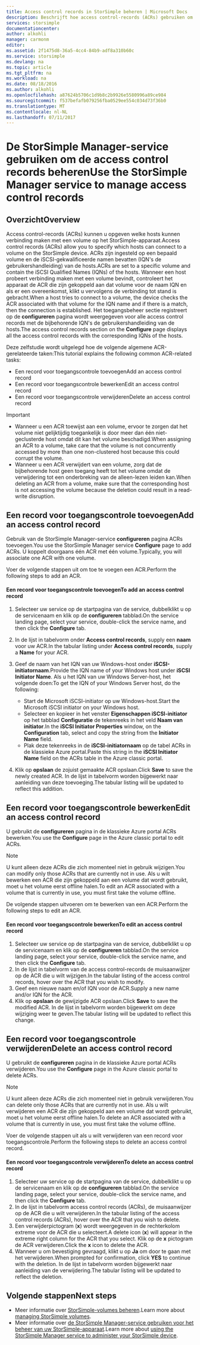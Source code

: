 ```yaml
---
title: Access control records in StorSimple beheren | Microsoft Docs
description: Beschrijft hoe access control-records (ACRs) gebruiken om te bepalen welke hosts kunnen verbinding maken met een volume op het StorSimple-apparaat.
services: storsimple
documentationcenter: 
author: alkohli
manager: carmonm
editor: 
ms.assetid: 2f1475d8-36a5-4cc4-84b9-adf8a310b60c
ms.service: storsimple
ms.devlang: na
ms.topic: article
ms.tgt_pltfrm: na
ms.workload: na
ms.date: 08/18/2016
ms.author: alkohli
ms.openlocfilehash: a87624b5706c1d9b8c2b9926e5580996a89ce984
ms.sourcegitcommit: f537befafb079256fba0529ee554c034d73f36b0
ms.translationtype: MT
ms.contentlocale: nl-NL
ms.lasthandoff: 07/11/2017
---
```

# <a name="use-the-storsimple-manager-service-to-manage-access-control-records"></a><span data-ttu-id="4d3d0-103">De StorSimple Manager-service gebruiken om de access control records beheren</span><span class="sxs-lookup"><span data-stu-id="4d3d0-103">Use the StorSimple Manager service to manage access control records</span></span>
## <a name="overview"></a><span data-ttu-id="4d3d0-104">Overzicht</span><span class="sxs-lookup"><span data-stu-id="4d3d0-104">Overview</span></span>
<span data-ttu-id="4d3d0-105">Access control-records (ACRs) kunnen u opgeven welke hosts kunnen verbinding maken met een volume op het StorSimple-apparaat.</span><span class="sxs-lookup"><span data-stu-id="4d3d0-105">Access control records (ACRs) allow you to specify which hosts can connect to a volume on the StorSimple device.</span></span> <span data-ttu-id="4d3d0-106">ACRs zijn ingesteld op een bepaald volume en de iSCSI-gekwalificeerde namen bevatten (IQN's de gebruikershandleiding) van de hosts.</span><span class="sxs-lookup"><span data-stu-id="4d3d0-106">ACRs are set to a specific volume and contain the iSCSI Qualified Names (IQNs) of the hosts.</span></span> <span data-ttu-id="4d3d0-107">Wanneer een host probeert verbinding maken met een volume bevindt, controleert het apparaat de ACR die zijn gekoppeld aan dat volume voor de naam IQN en als er een overeenkomst, klikt u vervolgens de verbinding tot stand is gebracht.</span><span class="sxs-lookup"><span data-stu-id="4d3d0-107">When a host tries to connect to a volume, the device checks the ACR associated with that volume for the IQN name and if there is a match, then the connection is established.</span></span> <span data-ttu-id="4d3d0-108">Het toegangsbeheer sectie registreert op de **configureren** pagina wordt weergegeven voor alle access control records met de bijbehorende IQN's de gebruikershandleiding van de hosts.</span><span class="sxs-lookup"><span data-stu-id="4d3d0-108">The access control records section on the **Configure** page displays all the access control records with the corresponding IQNs of the hosts.</span></span>

<span data-ttu-id="4d3d0-109">Deze zelfstudie wordt uitgelegd hoe de volgende algemene ACR-gerelateerde taken:</span><span class="sxs-lookup"><span data-stu-id="4d3d0-109">This tutorial explains the following common ACR-related tasks:</span></span>

* <span data-ttu-id="4d3d0-110">Een record voor toegangscontrole toevoegen</span><span class="sxs-lookup"><span data-stu-id="4d3d0-110">Add an access control record</span></span> 
* <span data-ttu-id="4d3d0-111">Een record voor toegangscontrole bewerken</span><span class="sxs-lookup"><span data-stu-id="4d3d0-111">Edit an access control record</span></span> 
* <span data-ttu-id="4d3d0-112">Een record voor toegangscontrole verwijderen</span><span class="sxs-lookup"><span data-stu-id="4d3d0-112">Delete an access control record</span></span> 

> [!IMPORTANT]
> * <span data-ttu-id="4d3d0-113">Wanneer u een ACR toewijst aan een volume, ervoor te zorgen dat het volume niet gelijktijdig toegankelijk is door meer dan één niet-geclusterde host omdat dit kan het volume beschadigd.</span><span class="sxs-lookup"><span data-stu-id="4d3d0-113">When assigning an ACR to a volume, take care that the volume is not concurrently accessed by more than one non-clustered host because this could corrupt the volume.</span></span> 
> * <span data-ttu-id="4d3d0-114">Wanneer u een ACR verwijdert van een volume, zorg dat de bijbehorende host geen toegang heeft tot het volume omdat de verwijdering tot een onderbreking van de alleen-lezen leiden kan.</span><span class="sxs-lookup"><span data-stu-id="4d3d0-114">When deleting an ACR from a volume, make sure that the corresponding host is not accessing the volume because the deletion could result in a read-write disruption.</span></span>
> 
> 

## <a name="add-an-access-control-record"></a><span data-ttu-id="4d3d0-115">Een record voor toegangscontrole toevoegen</span><span class="sxs-lookup"><span data-stu-id="4d3d0-115">Add an access control record</span></span>
<span data-ttu-id="4d3d0-116">Gebruik van de StorSimple Manager-service **configureren** pagina ACRs toevoegen.</span><span class="sxs-lookup"><span data-stu-id="4d3d0-116">You use the StorSimple Manager service **Configure** page to add ACRs.</span></span> <span data-ttu-id="4d3d0-117">U koppelt doorgaans één ACR met één volume.</span><span class="sxs-lookup"><span data-stu-id="4d3d0-117">Typically, you will associate one ACR with one volume.</span></span>

<span data-ttu-id="4d3d0-118">Voer de volgende stappen uit om toe te voegen een ACR.</span><span class="sxs-lookup"><span data-stu-id="4d3d0-118">Perform the following steps to add an ACR.</span></span>

#### <a name="to-add-an-access-control-record"></a><span data-ttu-id="4d3d0-119">Een record voor toegangscontrole toevoegen</span><span class="sxs-lookup"><span data-stu-id="4d3d0-119">To add an access control record</span></span>
1. <span data-ttu-id="4d3d0-120">Selecteer uw service op de startpagina van de service, dubbelklikt u op de servicenaam en klik op de **configureren** tabblad.</span><span class="sxs-lookup"><span data-stu-id="4d3d0-120">On the service landing page, select your service, double-click the service name, and then click the **Configure** tab.</span></span>
2. <span data-ttu-id="4d3d0-121">In de lijst in tabelvorm onder **Access control records**, supply een **naam** voor uw ACR.</span><span class="sxs-lookup"><span data-stu-id="4d3d0-121">In the tabular listing under **Access control records**, supply a **Name** for your ACR.</span></span>
3. <span data-ttu-id="4d3d0-122">Geef de naam van het IQN van uw Windows-host onder **iSCSI-initiatornaam**.</span><span class="sxs-lookup"><span data-stu-id="4d3d0-122">Provide the IQN name of your Windows host under **iSCSI Initiator Name**.</span></span> <span data-ttu-id="4d3d0-123">Als u het IQN van uw Windows Server-host, het volgende doen:</span><span class="sxs-lookup"><span data-stu-id="4d3d0-123">To get the IQN of your Windows Server host, do the following:</span></span>
   
   * <span data-ttu-id="4d3d0-124">Start de Microsoft iSCSI-initiator op uw Windows-host.</span><span class="sxs-lookup"><span data-stu-id="4d3d0-124">Start the Microsoft iSCSI initiator on your Windows host.</span></span>
   * <span data-ttu-id="4d3d0-125">Selecteer en kopieer in het venster **Eigenschappen iSCSI-initiator** op het tabblad **Configuratie** de tekenreeks in het veld **Naam van initiator**.</span><span class="sxs-lookup"><span data-stu-id="4d3d0-125">In the **iSCSI Initiator Properties** window, on the **Configuration** tab, select and copy the string from the **Initiator Name** field.</span></span>
   * <span data-ttu-id="4d3d0-126">Plak deze tekenreeks in de **iSCSI-initiatornaam** op de tabel ACRs in de klassieke Azure portal.</span><span class="sxs-lookup"><span data-stu-id="4d3d0-126">Paste this string in the **iSCSI Initiator Name** field on the ACRs table in the Azure classic portal.</span></span>
4. <span data-ttu-id="4d3d0-127">Klik op **opslaan** de zojuist gemaakte ACR opslaan.</span><span class="sxs-lookup"><span data-stu-id="4d3d0-127">Click **Save** to save the newly created ACR.</span></span> <span data-ttu-id="4d3d0-128">In de lijst in tabelvorm worden bijgewerkt naar aanleiding van deze toevoeging.</span><span class="sxs-lookup"><span data-stu-id="4d3d0-128">The tabular listing will be updated to reflect this addition.</span></span>

## <a name="edit-an-access-control-record"></a><span data-ttu-id="4d3d0-129">Een record voor toegangscontrole bewerken</span><span class="sxs-lookup"><span data-stu-id="4d3d0-129">Edit an access control record</span></span>
<span data-ttu-id="4d3d0-130">U gebruikt de **configureren** pagina in de klassieke Azure portal ACRs bewerken.</span><span class="sxs-lookup"><span data-stu-id="4d3d0-130">You use the **Configure** page in the Azure classic portal to edit ACRs.</span></span> 

> [!NOTE]
> <span data-ttu-id="4d3d0-131">U kunt alleen deze ACRs die zich momenteel niet in gebruik wijzigen.</span><span class="sxs-lookup"><span data-stu-id="4d3d0-131">You can modify only those ACRs that are currently not in use.</span></span> <span data-ttu-id="4d3d0-132">Als u wilt bewerken een ACR die zijn gekoppeld aan een volume dat wordt gebruikt, moet u het volume eerst offline halen.</span><span class="sxs-lookup"><span data-stu-id="4d3d0-132">To edit an ACR associated with a volume that is currently in use, you must first take the volume offline.</span></span>
> 
> 

<span data-ttu-id="4d3d0-133">De volgende stappen uitvoeren om te bewerken van een ACR.</span><span class="sxs-lookup"><span data-stu-id="4d3d0-133">Perform the following steps to edit an ACR.</span></span>

#### <a name="to-edit-an-access-control-record"></a><span data-ttu-id="4d3d0-134">Een record voor toegangscontrole bewerken</span><span class="sxs-lookup"><span data-stu-id="4d3d0-134">To edit an access control record</span></span>
1. <span data-ttu-id="4d3d0-135">Selecteer uw service op de startpagina van de service, dubbelklikt u op de servicenaam en klik op de **configureren** tabblad.</span><span class="sxs-lookup"><span data-stu-id="4d3d0-135">On the service landing page, select your service, double-click the service name, and then click the **Configure** tab.</span></span>
2. <span data-ttu-id="4d3d0-136">In de lijst in tabelvorm van de access control-records de muisaanwijzer op de ACR die u wilt wijzigen.</span><span class="sxs-lookup"><span data-stu-id="4d3d0-136">In the tabular listing of the access control records, hover over the ACR that you wish to modify.</span></span>
3. <span data-ttu-id="4d3d0-137">Geef een nieuwe naam en/of IQN voor de ACR.</span><span class="sxs-lookup"><span data-stu-id="4d3d0-137">Supply a new name and/or IQN for the ACR.</span></span>
4. <span data-ttu-id="4d3d0-138">Klik op **opslaan** de gewijzigde ACR opslaan.</span><span class="sxs-lookup"><span data-stu-id="4d3d0-138">Click **Save** to save the modified ACR.</span></span> <span data-ttu-id="4d3d0-139">In de lijst in tabelvorm worden bijgewerkt om deze wijziging weer te geven.</span><span class="sxs-lookup"><span data-stu-id="4d3d0-139">The tabular listing will be updated to reflect this change.</span></span>

## <a name="delete-an-access-control-record"></a><span data-ttu-id="4d3d0-140">Een record voor toegangscontrole verwijderen</span><span class="sxs-lookup"><span data-stu-id="4d3d0-140">Delete an access control record</span></span>
<span data-ttu-id="4d3d0-141">U gebruikt de **configureren** pagina in de klassieke Azure portal ACRs verwijderen.</span><span class="sxs-lookup"><span data-stu-id="4d3d0-141">You use the **Configure** page in the Azure classic portal to delete ACRs.</span></span> 

> [!NOTE]
> <span data-ttu-id="4d3d0-142">U kunt alleen deze ACRs die zich momenteel niet in gebruik verwijderen.</span><span class="sxs-lookup"><span data-stu-id="4d3d0-142">You can delete only those ACRs that are currently not in use.</span></span> <span data-ttu-id="4d3d0-143">Als u wilt verwijderen een ACR die zijn gekoppeld aan een volume dat wordt gebruikt, moet u het volume eerst offline halen.</span><span class="sxs-lookup"><span data-stu-id="4d3d0-143">To delete an ACR associated with a volume that is currently in use, you must first take the volume offline.</span></span>
> 
> 

<span data-ttu-id="4d3d0-144">Voer de volgende stappen uit als u wilt verwijderen van een record voor toegangscontrole.</span><span class="sxs-lookup"><span data-stu-id="4d3d0-144">Perform the following steps to delete an access control record.</span></span>

#### <a name="to-delete-an-access-control-record"></a><span data-ttu-id="4d3d0-145">Een record voor toegangscontrole verwijderen</span><span class="sxs-lookup"><span data-stu-id="4d3d0-145">To delete an access control record</span></span>
1. <span data-ttu-id="4d3d0-146">Selecteer uw service op de startpagina van de service, dubbelklikt u op de servicenaam en klik op de **configureren** tabblad.</span><span class="sxs-lookup"><span data-stu-id="4d3d0-146">On the service landing page, select your service, double-click the service name, and then click the **Configure** tab.</span></span>
2. <span data-ttu-id="4d3d0-147">In de lijst in tabelvorm access control records (ACRs), de muisaanwijzer op de ACR die u wilt verwijderen.</span><span class="sxs-lookup"><span data-stu-id="4d3d0-147">In the tabular listing of the access control records (ACRs), hover over the ACR that you wish to delete.</span></span>
3. <span data-ttu-id="4d3d0-148">Een verwijderpictogram (**x**) wordt weergegeven in de rechterkolom extreme voor de ACR die u selecteert.</span><span class="sxs-lookup"><span data-stu-id="4d3d0-148">A delete icon (**x**) will appear in the extreme right column for the ACR that you select.</span></span> <span data-ttu-id="4d3d0-149">Klik op de **x** pictogram de ACR verwijderen.</span><span class="sxs-lookup"><span data-stu-id="4d3d0-149">Click the **x** icon to delete the ACR.</span></span>
4. <span data-ttu-id="4d3d0-150">Wanneer u om bevestiging gevraagd, klikt u op **Ja** om door te gaan met het verwijderen.</span><span class="sxs-lookup"><span data-stu-id="4d3d0-150">When prompted for confirmation, click **YES** to continue with the deletion.</span></span> <span data-ttu-id="4d3d0-151">In de lijst in tabelvorm worden bijgewerkt naar aanleiding van de verwijdering.</span><span class="sxs-lookup"><span data-stu-id="4d3d0-151">The tabular listing will be updated to reflect the deletion.</span></span>

## <a name="next-steps"></a><span data-ttu-id="4d3d0-152">Volgende stappen</span><span class="sxs-lookup"><span data-stu-id="4d3d0-152">Next steps</span></span>
* <span data-ttu-id="4d3d0-153">Meer informatie over [StorSimple-volumes beheren](storsimple-manage-volumes.md).</span><span class="sxs-lookup"><span data-stu-id="4d3d0-153">Learn more about [managing StorSimple volumes](storsimple-manage-volumes.md).</span></span>
* <span data-ttu-id="4d3d0-154">Meer informatie over [de StorSimple Manager-service gebruiken voor het beheer van uw StorSimple-apparaat](storsimple-manager-service-administration.md).</span><span class="sxs-lookup"><span data-stu-id="4d3d0-154">Learn more about [using the StorSimple Manager service to administer your StorSimple device](storsimple-manager-service-administration.md).</span></span>

